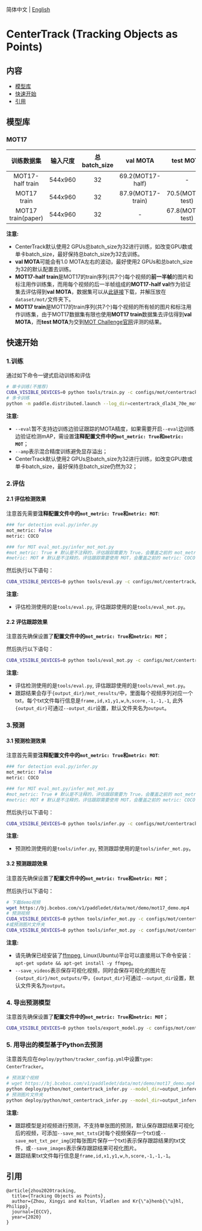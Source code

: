 简体中文 | [English](README.md)

# CenterTrack (Tracking Objects as Points)

## 内容
- [模型库](#模型库)
- [快速开始](#快速开始)
- [引用](#引用)

## 模型库

### MOT17

|      训练数据集     |  输入尺度  |  总batch_size  |      val MOTA      |  test MOTA  |     FPS   | 配置文件 |  下载链接|
| :---------------: | :-------: | :------------: | :----------------: | :---------: | :-------: | :----: | :-----: |
| MOT17-half train |  544x960  |         32     |   69.2(MOT17-half)  |     -       |     -     |[config](./centertrack_dla34_70e_mot17half.yml) | [download](https://paddledet.bj.bcebos.com/models/mot/centertrack_dla34_70e_mot17half.pdparams) |
| MOT17 train      |  544x960  |         32     |   87.9(MOT17-train) |    70.5(MOT17-test)     |     -     |[config](./centertrack_dla34_70e_mot17.yml) | [download](https://paddledet.bj.bcebos.com/models/mot/centertrack_dla34_70e_mot17.pdparams) |
| MOT17 train(paper) |  544x960|         32     |          -          |    67.8(MOT17-test)     |     -     | - | - |


**注意:**
  - CenterTrack默认使用2 GPUs总batch_size为32进行训练，如改变GPU数或单卡batch_size，最好保持总batch_size为32去训练。
  - **val MOTA**可能会有1.0 MOTA左右的波动，最好使用2 GPUs和总batch_size为32的默认配置去训练。
  - **MOT17-half train**是MOT17的train序列(共7个)每个视频的**前一半帧**的图片和标注用作训练集，而用每个视频的后一半帧组成的**MOT17-half val**作为验证集去评估得到**val MOTA**，数据集可以从[此链接](https://bj.bcebos.com/v1/paddledet/data/mot/MOT17.zip)下载，并解压放在`dataset/mot/`文件夹下。
  - **MOT17 train**是MOT17的train序列(共7个)每个视频的所有帧的图片和标注用作训练集，由于MOT17数据集有限也使用**MOT17 train**数据集去评估得到**val MOTA**，而**test MOTA**为交到[MOT Challenge官网](https://motchallenge.net)评测的结果。


## 快速开始

### 1.训练
通过如下命令一键式启动训练和评估
```bash
# 单卡训练(不推荐)
CUDA_VISIBLE_DEVICES=0 python tools/train.py -c configs/mot/centertrack/centertrack_dla34_70e_mot17half.yml --amp
# 多卡训练
python -m paddle.distributed.launch --log_dir=centertrack_dla34_70e_mot17half/ --gpus 0,1 tools/train.py -c configs/mot/centertrack/centertrack_dla34_70e_mot17half.yml --amp
```
**注意:**
  - `--eval`暂不支持边训练边验证跟踪的MOTA精度，如果需要开启`--eval`边训练边验证检测mAP，需设置**注释配置文件中的`mot_metric: True`和`metric: MOT`**；
  - `--amp`表示混合精度训练避免显存溢出；
  - CenterTrack默认使用2 GPUs总batch_size为32进行训练，如改变GPU数或单卡batch_size，最好保持总batch_size仍然为32；


### 2.评估

#### 2.1 评估检测效果

注意首先需要**注释配置文件中的`mot_metric: True`和`metric: MOT`**:
```python
### for detection eval.py/infer.py
mot_metric: False
metric: COCO

### for MOT eval_mot.py/infer_mot_mot.py
#mot_metric: True # 默认是不注释的，评估跟踪需要为 True，会覆盖之前的 mot_metric: False
#metric: MOT # 默认是不注释的，评估跟踪需要使用 MOT，会覆盖之前的 metric: COCO
```

然后执行以下语句：
```bash
CUDA_VISIBLE_DEVICES=0 python tools/eval.py -c configs/mot/centertrack/centertrack_dla34_70e_mot17half.yml -o weights=output/centertrack_dla34_70e_mot17half/model_final.pdparams
```

**注意:**
 - 评估检测使用的是```tools/eval.py```, 评估跟踪使用的是```tools/eval_mot.py```。

#### 2.2 评估跟踪效果

注意首先确保设置了**配置文件中的`mot_metric: True`和`metric: MOT`**；

然后执行以下语句：

```bash
CUDA_VISIBLE_DEVICES=0 python tools/eval_mot.py -c configs/mot/centertrack/centertrack_dla34_70e_mot17half.yml -o weights=output/centertrack_dla34_70e_mot17half/model_final.pdparams
```
**注意:**
 - 评估检测使用的是```tools/eval.py```, 评估跟踪使用的是```tools/eval_mot.py```。
 - 跟踪结果会存于`{output_dir}/mot_results/`中，里面每个视频序列对应一个txt，每个txt文件每行信息是`frame,id,x1,y1,w,h,score,-1,-1,-1`, 此外`{output_dir}`可通过`--output_dir`设置，默认文件夹名为`output`。


### 3.预测

#### 3.1 预测检测效果
注意首先需要**注释配置文件中的`mot_metric: True`和`metric: MOT`**:
```python
### for detection eval.py/infer.py
mot_metric: False
metric: COCO

### for MOT eval_mot.py/infer_mot_mot.py
#mot_metric: True # 默认是不注释的，评估跟踪需要为 True，会覆盖之前的 mot_metric: False
#metric: MOT # 默认是不注释的，评估跟踪需要使用 MOT，会覆盖之前的 metric: COCO
```

然后执行以下语句：
```bash
CUDA_VISIBLE_DEVICES=0 python tools/infer.py -c configs/mot/centertrack/centertrack_dla34_70e_mot17half.yml -o weights=output/centertrack_dla34_70e_mot17half/model_final.pdparams --infer_img=demo/000000014439_640x640.jpg --draw_threshold=0.5
```

**注意:**
 - 预测检测使用的是```tools/infer.py```, 预测跟踪使用的是```tools/infer_mot.py```。


#### 3.2 预测跟踪效果

注意首先确保设置了**配置文件中的`mot_metric: True`和`metric: MOT`**；

然后执行以下语句：
```bash
# 下载demo视频
wget https://bj.bcebos.com/v1/paddledet/data/mot/demo/mot17_demo.mp4
# 预测视频
CUDA_VISIBLE_DEVICES=0 python tools/infer_mot.py -c configs/mot/centertrack/centertrack_dla34_70e_mot17half.yml --video_file=mot17_demo.mp4 --draw_threshold=0.5 --save_videos -o weights=output/centertrack_dla34_70e_mot17half/model_final.pdparams
#或预测图片文件夹
CUDA_VISIBLE_DEVICES=0 python tools/infer_mot.py -c configs/mot/centertrack/centertrack_dla34_70e_mot17half.yml --image_dir=mot17_demo/ --draw_threshold=0.5 --save_videos -o weights=output/centertrack_dla34_70e_mot17half/model_final.pdparams
```

**注意:**
 - 请先确保已经安装了[ffmpeg](https://ffmpeg.org/ffmpeg.html), Linux(Ubuntu)平台可以直接用以下命令安装：`apt-get update && apt-get install -y ffmpeg`。
 - `--save_videos`表示保存可视化视频，同时会保存可视化的图片在`{output_dir}/mot_outputs/`中，`{output_dir}`可通过`--output_dir`设置，默认文件夹名为`output`。


### 4. 导出预测模型

注意首先确保设置了**配置文件中的`mot_metric: True`和`metric: MOT`**；

```bash
CUDA_VISIBLE_DEVICES=0 python tools/export_model.py -c configs/mot/centertrack/centertrack_dla34_70e_mot17half.yml -o weights=https://paddledet.bj.bcebos.com/models/mot/centertrack_dla34_70e_mot17half.pdparams
```

### 5. 用导出的模型基于Python去预测

注意首先应在`deploy/python/tracker_config.yml`中设置`type: CenterTracker`。

```bash
# 预测某个视频
# wget https://bj.bcebos.com/v1/paddledet/data/mot/demo/mot17_demo.mp4
python deploy/python/mot_centertrack_infer.py --model_dir=output_inference/centertrack_dla34_70e_mot17half/ --tracker_config=deploy/python/tracker_config.yml --video_file=mot17_demo.mp4 --device=GPU --save_images=True --save_mot_txts
# 预测图片文件夹
python deploy/python/mot_centertrack_infer.py --model_dir=output_inference/centertrack_dla34_70e_mot17half/ --tracker_config=deploy/python/tracker_config.yml --image_dir=mot17_demo/ --device=GPU --save_images=True --save_mot_txts
```

**注意:**
 - 跟踪模型是对视频进行预测，不支持单张图的预测，默认保存跟踪结果可视化后的视频，可添加`--save_mot_txts`(对每个视频保存一个txt)或`--save_mot_txt_per_img`(对每张图片保存一个txt)表示保存跟踪结果的txt文件，或`--save_images`表示保存跟踪结果可视化图片。
 - 跟踪结果txt文件每行信息是`frame,id,x1,y1,w,h,score,-1,-1,-1`。


## 引用
```
@article{zhou2020tracking,
  title={Tracking Objects as Points},
  author={Zhou, Xingyi and Koltun, Vladlen and Kr{\"a}henb{\"u}hl, Philipp},
  journal={ECCV},
  year={2020}
}
```
